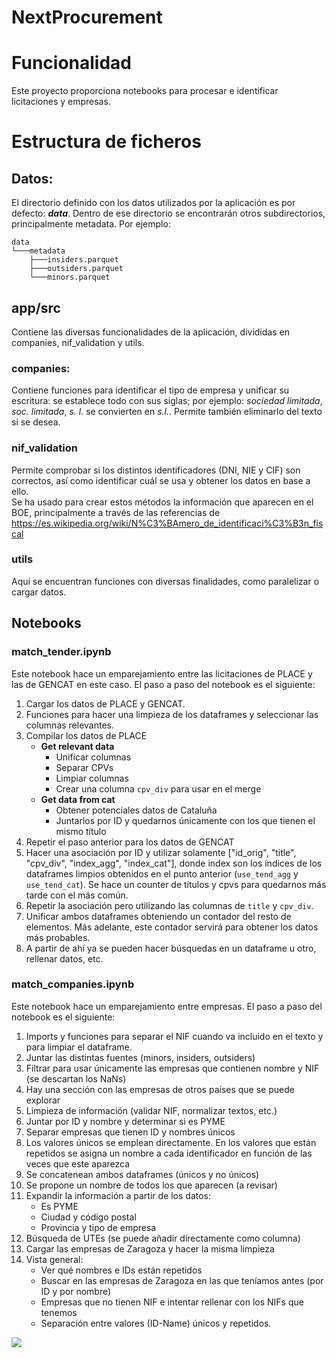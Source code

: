 # NextProcurement

# Funcionalidad
Este proyecto proporciona notebooks para procesar e identificar licitaciones y empresas.

# Estructura de ficheros
## Datos:
El directorio definido con los datos utilizados por la aplicación es por defecto: **_data_**. Dentro de ese directorio se encontrarán otros subdirectorios, principalmente metadata. Por ejemplo:
```
data
└───metadata
    ├───insiders.parquet
    ├───outsiders.parquet
    └───minors.parquet
```
## app/src
Contiene las diversas funcionalidades de la aplicación, divididas en companies, nif_validation y utils.

### companies:
Contiene funciones para identificar el tipo de empresa y unificar su escritura: se establece todo con sus siglas; por ejemplo: *sociedad limitada*, *soc. limitada*, *s. l.* se convierten en *s.l.*. Permite también eliminarlo del texto si se desea.

### nif_validation
Permite comprobar si los distintos identificadores (DNI, NIE y CIF) son correctos, así como identificar cuál se usa y obtener los datos en base a ello.\
Se ha usado para crear estos métodos la información que aparecen en el BOE, principalmente a través de las referencias de https://es.wikipedia.org/wiki/N%C3%BAmero_de_identificaci%C3%B3n_fiscal

### utils
Aquí se encuentran funciones con diversas finalidades, como paralelizar o cargar datos.

## Notebooks
### match_tender.ipynb
Este notebook hace un emparejamiento entre las licitaciones de PLACE y las de GENCAT en este caso. El paso a paso del notebook es el siguiente:
1. Cargar los datos de PLACE y GENCAT.
2. Funciones para hacer una limpieza de los dataframes y seleccionar las columnas relevantes.
3. Compilar los datos de PLACE
    - **Get relevant data**
        - Unificar columnas
        - Separar CPVs
        - Limpiar columnas
        - Crear una columna `cpv_div` para usar en el merge
    - **Get data from cat**
        - Obtener potenciales datos de Cataluña
        - Juntarlos por ID y quedarnos únicamente con los que tienen el mismo título
4. Repetir el paso anterior para los datos de GENCAT
5. Hacer una asociación por ID y utilizar solamente ["id_orig", "title", "cpv_div", "index_agg", "index_cat"], donde index son los índices de los dataframes limpios obtenidos en el punto anterior (`use_tend_agg` y `use_tend_cat`). Se hace un counter de títulos y cpvs para quedarnos más tarde con el más común.
6. Repetir la asociación pero utilizando las columnas de `title` y `cpv_div`.
7. Unificar ambos dataframes obteniendo un contador del resto de elementos. Más adelante, este contador servirá para obtener los datos más probables.
8. A partir de ahí ya se pueden hacer búsquedas en un dataframe u otro, rellenar datos, etc.

### match_companies.ipynb
Este notebook hace un emparejamiento entre empresas. El paso a paso del notebook es el siguiente:
1. Imports y funciones para separar el NIF cuando va incluido en el texto y para limpiar el dataframe.
2. Juntar las distintas fuentes (minors, insiders, outsiders)
3. Filtrar para usar únicamente las empresas que contienen nombre y NIF (se descartan los NaNs)
4. Hay una sección con las empresas de otros países que se puede explorar
5. Limpieza de información (validar NIF, normalizar textos, etc.)
6. Juntar por ID y nombre y determinar si es PYME
7. Separar empresas que tienen ID y nombres únicos
8. Los valores únicos se emplean directamente. En los valores que están repetidos se asigna un nombre a cada identificador en función de las veces que este aparezca
9. Se concatenean ambos dataframes (únicos y no únicos)
10. Se propone un nombre de todos los que aparecen (a revisar)
11. Expandir la información a partir de los datos:
    - Es PYME
    - Ciudad y código postal
    - Provincia y tipo de empresa
12. Búsqueda de UTEs (se puede añadir directamente como columna)
13. Cargar las empresas de Zaragoza y hacer la misma limpieza
14. Vista general:
    - Ver qué nombres e IDs están repetidos
    - Buscar en las empresas de Zaragoza en las que teníamos antes (por ID y por nombre)
    - Empresas que no tienen NIF e intentar rellenar con los NIFs que tenemos
    - Separación entre valores (ID-Name) únicos y repetidos.


[![](https://img.shields.io/badge/lang-en-red)](README.en.md)
